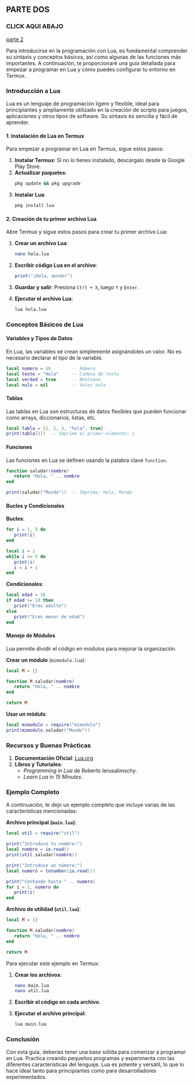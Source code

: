 ## PARTE DOS 
### CLICK AQUI ABAJO
[parte 2](README2.md)

Para introducirse en la programación con Lua, es fundamental comprender su sintaxis y conceptos básicos, así como algunas de las funciones más importantes. A continuación, te proporcionaré una guía detallada para empezar a programar en Lua y cómo puedes configurar tu entorno en Termux.

### Introducción a Lua

Lua es un lenguaje de programación ligero y flexible, ideal para principiantes y ampliamente utilizado en la creación de scripts para juegos, aplicaciones y otros tipos de software. Su sintaxis es sencilla y fácil de aprender.

#### 1. Instalación de Lua en Termux

Para empezar a programar en Lua en Termux, sigue estos pasos:

1. **Instalar Termux**: Si no lo tienes instalado, descárgalo desde la Google Play Store.
2. **Actualizar paquetes**:
   ```bash
   pkg update && pkg upgrade
   ```
3. **Instalar Lua**:
   ```bash
   pkg install lua
   ```

#### 2. Creación de tu primer archivo Lua

Abre Termux y sigue estos pasos para crear tu primer archivo Lua:

1. **Crear un archivo Lua**:
   ```bash
   nano hola.lua
   ```

2. **Escribir código Lua en el archivo**:

   ```lua
   print("¡Hola, mundo!")
   ```

3. **Guardar y salir**: Presiona `Ctrl + X`, luego `Y` y `Enter`.

4. **Ejecutar el archivo Lua**:
   ```bash
   lua hola.lua
   ```

### Conceptos Básicos de Lua

#### Variables y Tipos de Datos

En Lua, las variables se crean simplemente asignándoles un valor. No es necesario declarar el tipo de la variable.

```lua
local numero = 10        -- Número
local texto = "Hola"     -- Cadena de texto
local verdad = true      -- Booleano
local nulo = nil         -- Valor nulo
```

#### Tablas

Las tablas en Lua son estructuras de datos flexibles que pueden funcionar como arrays, diccionarios, listas, etc.

```lua
local tabla = {1, 2, 3, "hola", true}
print(tabla[1])  -- Imprime el primer elemento: 1
```

#### Funciones

Las funciones en Lua se definen usando la palabra clave `function`.

```lua
function saludar(nombre)
   return "Hola, " .. nombre
end

print(saludar("Mundo"))  -- Imprime: Hola, Mundo
```

#### Bucles y Condicionales

**Bucles**:

```lua
for i = 1, 5 do
   print(i)
end

local i = 1
while i <= 5 do
   print(i)
   i = i + 1
end
```

**Condicionales**:

```lua
local edad = 18
if edad >= 18 then
   print("Eres adulto")
else
   print("Eres menor de edad")
end
```

#### Manejo de Módulos

Lua permite dividir el código en módulos para mejorar la organización.

**Crear un módulo** (`mimodulo.lua`):

```lua
local M = {}

function M.saludar(nombre)
   return "Hola, " .. nombre
end

return M
```

**Usar un módulo**:

```lua
local mimodulo = require("mimodulo")
print(mimodulo.saludar("Mundo"))
```

### Recursos y Buenas Prácticas

1. **Documentación Oficial**: [Lua.org](https://www.lua.org/manual/5.4/)
2. **Libros y Tutoriales**:
   - *Programming in Lua* de Roberto Ierusalimschy.
   - *Learn Lua in 15 Minutes*.

### Ejemplo Completo

A continuación, te dejo un ejemplo completo que incluye varias de las características mencionadas:

**Archivo principal (`main.lua`)**:

```lua
local util = require("util")

print("Introduce tu nombre:")
local nombre = io.read()
print(util.saludar(nombre))

print("Introduce un número:")
local numero = tonumber(io.read())

print("Contando hasta " .. numero)
for i = 1, numero do
   print(i)
end
```

**Archivo de utilidad (`util.lua`)**:

```lua
local M = {}

function M.saludar(nombre)
   return "Hola, " .. nombre
end

return M
```

Para ejecutar este ejemplo en Termux:

1. **Crear los archivos**:
   ```bash
   nano main.lua
   nano util.lua
   ```

2. **Escribir el código en cada archivo**.
3. **Ejecutar el archivo principal**:
   ```bash
   lua main.lua
   ```

### Conclusión

Con esta guía, deberías tener una base sólida para comenzar a programar en Lua. Practica creando pequeños programas y experimenta con las diferentes características del lenguaje. Lua es potente y versátil, lo que lo hace ideal tanto para principiantes como para desarrolladores experimentados.
